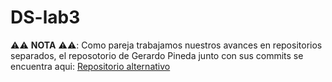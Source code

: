# DS-lab3

⚠️⚠️ **NOTA** ⚠️⚠️: Como pareja trabajamos nuestros avances en repositorios separados, el reposotorio de Gerardo Pineda junto con sus commits se encuentra aqui: [Repositorio alternativo](https://github.com/Gerax5/DS-Lab3) 
